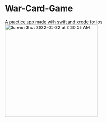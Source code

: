 # War-Card-Game
A practice app made with swift and xcode for ios
<img width="307" alt="Screen Shot 2022-05-22 at 2 30 58 AM" src="https://user-images.githubusercontent.com/79129047/169688807-9914d6e8-2183-4213-a1a2-ac3e5a956b79.png">
